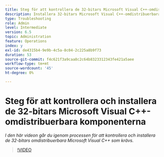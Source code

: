 ```yaml
---
title: Steg för att kontrollera de 32-bitars Microsoft Visual C++-omdistribuerbara komponenterna
description: Installera 32-bitars Microsoft Visual C++-omdistribuerbara filer.
type: Troubleshooting
role: Admin
level: Intermediate
version: 6.5
topic: Administration
feature: Operations
index: y
exl-id: de4315b4-9e9b-4c5a-8c04-2c225a8b9f73
duration: 53
source-git-commit: f4c621f3a9caa8c2c64b8323312343fe421a5aee
workflow-type: tm+mt
source-wordcount: '45'
ht-degree: 0%

---
```


# Steg för att kontrollera och installera de 32-bitars Microsoft Visual C++-omdistribuerbara komponenterna

*I den här videon går du igenom processen för att kontrollera och installera de 32-bitars omdistribuerbara Microsoft Visual C++ som krävs.*

>[!VIDEO](https://video.tv.adobe.com/v/335520?quality=12&learn=on)
